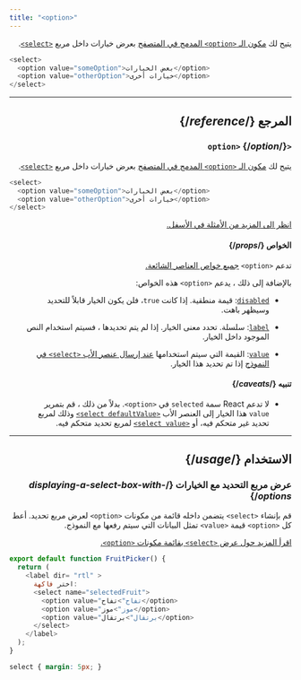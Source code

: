 ```yaml
---
title: "<option>"
---
```


<Intro>

<div dir="rtl">

يتيح لك [مكون الـ `<option>` المدمج في المتصفح](https://developer.mozilla.org/en-US/docs/Web/HTML/Element/option) بعرض خيارات داخل مربع [`<select>`](/reference/react-dom/components/select).

</div>

```js
<select>
  <option value="someOption">بعض الخيارات</option>
  <option value="otherOption">خيارات أخرى</option>
</select>
```

</Intro>

<InlineToc />

---

<div dir="rtl">

## المرجع {/*reference*/}

### `<option>` {/*option*/}

يتيح لك [مكون الـ `<option>` المدمج في المتصفح](https://developer.mozilla.org/en-US/docs/Web/HTML/Element/option) بعرض خيارات داخل مربع [`<select>`](/reference/react-dom/components/select).
</div>

```js
<select>
  <option value="someOption">بعض الخيارات</option>
  <option value="otherOption">خيارات أخرى</option>
</select>
```

<div dir="rtl">

[انظر الى المزيد من الأمثلة في الأسفل.](#usage)

#### الخواص {/*props*/}

تدعم `<option>` [جميع خواص العناصر الشائعة.](/reference/react-dom/components/common#props)

بالإضافة إلى ذلك ، يدعم `<option>` هذه الخواص:

* [`disabled`](https://developer.mozilla.org/en-US/docs/Web/HTML/Element/option#disabled): قيمة منطقية. إذا كانت `true`، فلن يكون الخيار قابلاً للتحديد وسيظهر باهت.

* [`label`](https://developer.mozilla.org/en-US/docs/Web/HTML/Element/option#label): سلسلة. تحدد معنى الخيار. إذا لم يتم تحديدها ، فسيتم استخدام النص الموجود داخل الخيار.

* [`value`](https://developer.mozilla.org/en-US/docs/Web/HTML/Element/option#value): القيمة التي سيتم استخدامها [عند إرسال عنصر الأب `<select>` في النموذج](/reference/react-dom/components/select#reading-the-select-box-value-when-submitting-a-form) إذا تم تحديد هذا الخيار.

#### تنبيه {/*caveats*/}

* لا تدعم React سمة `selected` في `<option>`. بدلاً من ذلك ، قم بتمرير `value` هذا الخيار إلى العنصر الأب [`<select defaultValue>`](/reference/react-dom/components/select#providing-an-initially-selected-option)  وذلك لمربع تحديد غير متحكم فيه، أو [`<select value>`](/reference/react-dom/components/select#controlling-a-select-box-with-a-state-variable)  لمربع تحديد متحكم فيه.

---

## الاستخدام {/*usage*/}

### عرض مربع التحديد مع الخيارات {/*displaying-a-select-box-with-options*/}

قم بإنشاء `<select>` يتضمن داخله قائمة من مكونات `<option>` لعرض مربع تحديد. أعط كل `<option>` قيمة `<value>` تمثل البيانات التي سيتم رفعها مع النموذج.

[اقرأ المزيد حول عرض `<select>` بقائمة مكونات `<option>`.](/reference/react-dom/components/select)

</div>

<Sandpack>

```js
export default function FruitPicker() {
  return (
    <label dir= "rtl" >
      اختر فاكهة:
      <select name="selectedFruit">
        <option value="تفاح">تفاح</option>
        <option value="موز">موز</option>
        <option value="برتقال">برتقال</option>
      </select>
    </label>
  );
}
```

```css
select { margin: 5px; }
```

</Sandpack>
